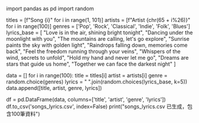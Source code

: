 import pandas as pd
import random

titles = [f"Song {i}" for i in range(1, 101)]
artists = [f"Artist {chr(65 + i%26)}" for i in range(100)]
genres = ['Pop', 'Rock', 'Classical', 'Indie', 'Folk', 'Blues']
lyrics_base = [
    "Love is in the air, shining bright tonight",
    "Dancing under the moonlight with you",
    "The mountains are calling, let's go explore",
    "Sunrise paints the sky with golden light",
    "Raindrops falling down, memories come back",
    "Feel the freedom running through your veins",
    "Whispers of the wind, secrets to unfold",
    "Hold my hand and never let me go",
    "Dreams are stars that guide us home",
    "Together we can face the darkest night"
]

data = []
for i in range(100):
    title = titles[i]
    artist = artists[i]
    genre = random.choice(genres)
    lyrics = " ".join(random.choices(lyrics_base, k=5))
    data.append([title, artist, genre, lyrics])

df = pd.DataFrame(data, columns=['title', 'artist', 'genre', 'lyrics'])
df.to_csv('songs_lyrics.csv', index=False)
print("songs_lyrics.csv 已生成，包含100筆資料")
